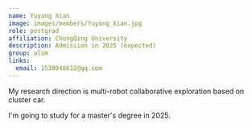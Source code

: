 ```yaml
---
name: Yuyang Xian
image: images/members/Yuyang_Xian.jpg
role: postgrad
affiliation: ChongQing University 
description: Admission in 2025 (expected) 
group: alum
links:
  email: 1538048612@qq.com
---
```


My research direction is multi-robot collaborative exploration based on cluster car. 

I'm going to study for a master's degree in 2025.

